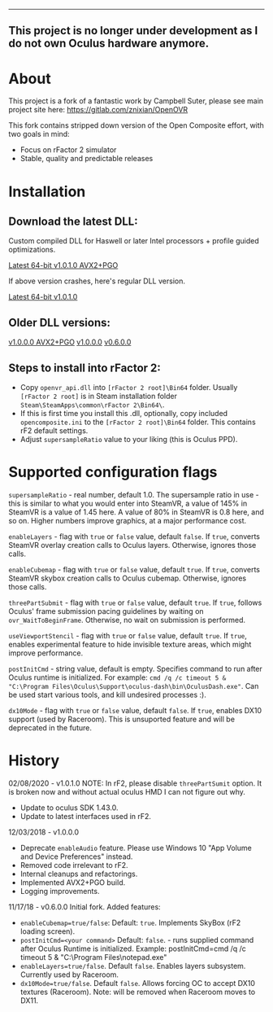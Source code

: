 --------------------------------------------------------------------------------------------------------------------------------
This project is no longer under development as I do not own Oculus hardware anymore.
--------------------------------------------------------------------------------------------------------------------------------





# About
This project is a fork of a fantastic work by Campbell Suter, please see main project site here: https://gitlab.com/znixian/OpenOVR

This fork contains stripped down version of the Open Composite effort, with two goals in mind: 

* Focus on rFactor 2 simulator
* Stable, quality and predictable releases

# Installation
## Download the latest DLL:
Custom compiled DLL for Haswell or later Intel processors + profile guided optimizations.

[Latest 64-bit v1.0.1.0 AVX2+PGO](https://www.mediafire.com/file/621n2c3ceguektm/OpenComposite_tiwm_1.0.1.0_ReleaseAVX2.zip/file)

If above version crashes, here's regular DLL version.

[Latest 64-bit v1.0.1.0](https://www.mediafire.com/file/q5b9p2t0hq2erea/OpenComposite_tiwm_1.0.1.0_Release.zip/file)

## Older DLL versions:
[v1.0.0.0 AVX2+PGO](https://www.mediafire.com/file/iicbs54n0whxka8/OpenComposite_tiwm_1.0.0.0_ReleaseAVX2.zip/file)
[v1.0.0.0](https://www.mediafire.com/file/76h96az63eu8uvk/OpenComposite_tiwm_1.0.0.0_Release.zip/file)
[v0.6.0.0](https://www.mediafire.com/file/macm20nbc3i35q8/OpenComposite_tiwm_0.6.0.0.zip/file)

## Steps to install into rFactor 2:
* Copy `openvr_api.dll` into `[rFactor 2 root]\Bin64` folder.  Usually `[rFactor 2 root]` is in Steam installation folder `Steam\SteamApps\common\rFactor 2\Bin64\`.
* If this is first time you install this .dll, optionally, copy included `opencomposite.ini` to the `[rFactor 2 root]\Bin64` folder.  This contains rF2 default settings.
* Adjust `supersampleRatio` value to your liking (this is Oculus PPD).

# Supported configuration flags
`supersampleRatio` - real number, default 1.0. The supersample ratio in use - this is similar to what you would enter into SteamVR,
a value of 145% in SteamVR is a value of 1.45 here. A value of 80% in SteamVR is 0.8 here, and so on. Higher numbers improve
graphics, at a major performance cost.

`enableLayers` - flag with `true` or `false` value, default `false`.  If `true`, converts SteamVR overlay creation calls to Oculus layers.  Otherwise, ignores those calls.

`enableCubemap` - flag with `true` or `false` value, default `true`.  If `true`, converts SteamVR skybox creation calls to Oculus cubemap.  Otherwise, ignores those calls.

`threePartSubmit` - flag with `true` or `false` value, default `true`.  If `true`, follows Oculus' frame submission pacing guidelines by waiting on `ovr_WaitToBeginFrame`.  Otherwise, no wait on submission is performed.

`useViewportStencil` - flag with `true` or `false` value, default `true`.  If `true`, enables experimental feature to hide invisible texture areas, which might improve performance.

`postInitCmd` - string value, default is empty.  Specifies command to run after Oculus runtime is initialized.  For example: `cmd /q /c timeout 5 & "C:\Program Files\Oculus\Support\oculus-dash\bin\OculusDash.exe"`.  Can be used start various tools, and kill undesired processes :).

`dx10Mode` - flag with `true` or `false` value, default `false`.  If `true`, enables DX10 support (used by Raceroom).  This is unsuported feature and will be deprecated in the future.

# History
02/08/2020 - v1.0.1.0
NOTE: In rF2, please disable `threePartSumit` option.  It is broken now and without actual oculus HMD I can not figure out why.
* Update to oculus SDK 1.43.0.
* Update to latest interfaces used in rF2.

12/03/2018 - v1.0.0.0
* Deprecate `enableAudio` feature.  Please use Windows 10 "App Volume and Device Preferences" instead.
* Removed code irrelevant to rF2.
* Internal cleanups and refactorings.
* Implemented AVX2+PGO  build.
* Logging improvements.

11/17/18 - v0.6.0.0
Initial fork.  Added features:
* `enableCubemap=true/false`: Default: `true`. Implements SkyBox (rF2 loading screen).
* `postInitCmd=<your command>` Default: `false`.  - runs supplied command after Oculus Runtime is initialized.  Example:
postInitCmd=cmd /q /c timeout 5 & "C:\Program Files\notepad.exe"
* `enableLayers=true/false`.  Default `false`.  Enables layers subsystem.  Currently used by Raceroom.
* `dx10Mode=true/false`.  Default `false`.  Allows forcing OC to accept DX10 textures (Raceroom).  Note: will be removed when Raceroom moves to DX11.